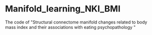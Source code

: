 # Manifold_learning_NKI_BMI
The code of "Structural connectome manifold changes related to body mass index and their associations with eating psychopathology "
